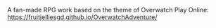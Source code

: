 A fan-made RPG work based on the theme of Overwatch
Play Online: https://fruitjelliesgd.github.io/OverwatchAdventure/
